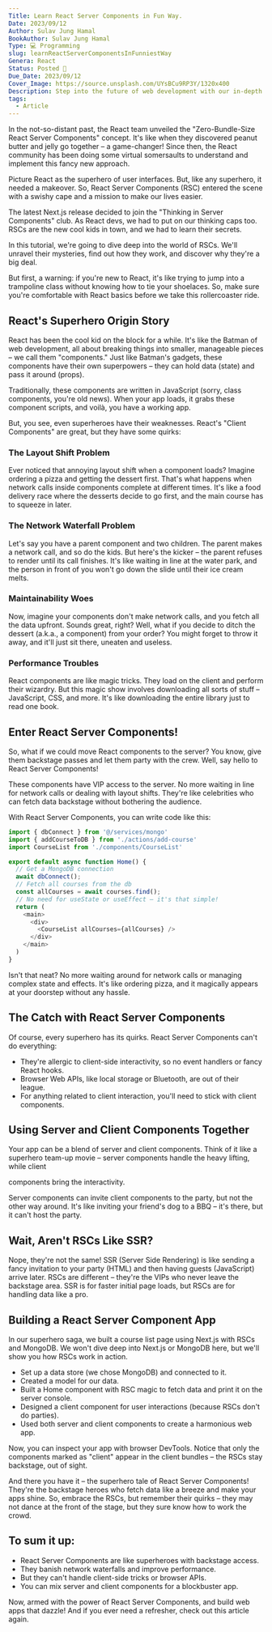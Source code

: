 ```yaml
---
Title: Learn React Server Components in Fun Way.
Date: 2023/09/12
Author: Sulav Jung Hamal
BookAuthor: Sulav Jung Hamal
Type: 💻 Programming
slug: learnReactServerComponentsInFunniestWay
Genera: React
Status: Posted 🔗
Due_Date: 2023/09/12
Cover_Image: https://source.unsplash.com/UYsBCu9RP3Y/1320x400
Description: Step into the future of web development with our in-depth exploration of React Server Components (RSCs). In this enlightening article, we demystify the transformative power of RSCs and how they are reshaping the way we build web applications.
tags:
  - Article
---
```


In the not-so-distant past, the React team unveiled the "Zero-Bundle-Size React Server Components" concept. It's like when they discovered peanut butter and jelly go together – a game-changer! Since then, the React community has been doing some virtual somersaults to understand and implement this fancy new approach.

Picture React as the superhero of user interfaces. But, like any superhero, it needed a makeover. So, React Server Components (RSC) entered the scene with a swishy cape and a mission to make our lives easier.

The latest Next.js release decided to join the "Thinking in Server Components" club. As React devs, we had to put on our thinking caps too. RSCs are the new cool kids in town, and we had to learn their secrets.

In this tutorial, we're going to dive deep into the world of RSCs. We'll unravel their mysteries, find out how they work, and discover why they're a big deal.

But first, a warning: if you're new to React, it's like trying to jump into a trampoline class without knowing how to tie your shoelaces. So, make sure you're comfortable with React basics before we take this rollercoaster ride.

## React's Superhero Origin Story

React has been the cool kid on the block for a while. It's like the Batman of web development, all about breaking things into smaller, manageable pieces – we call them "components." Just like Batman's gadgets, these components have their own superpowers – they can hold data (state) and pass it around (props).

Traditionally, these components are written in JavaScript (sorry, class components, you're old news). When your app loads, it grabs these component scripts, and voilà, you have a working app.

But, you see, even superheroes have their weaknesses. React's "Client Components" are great, but they have some quirks:

### The Layout Shift Problem

Ever noticed that annoying layout shift when a component loads? Imagine ordering a pizza and getting the dessert first. That's what happens when network calls inside components complete at different times. It's like a food delivery race where the desserts decide to go first, and the main course has to squeeze in later.

### The Network Waterfall Problem

Let's say you have a parent component and two children. The parent makes a network call, and so do the kids. But here's the kicker – the parent refuses to render until its call finishes. It's like waiting in line at the water park, and the person in front of you won't go down the slide until their ice cream melts.

### Maintainability Woes

Now, imagine your components don't make network calls, and you fetch all the data upfront. Sounds great, right? Well, what if you decide to ditch the dessert (a.k.a., a component) from your order? You might forget to throw it away, and it'll just sit there, uneaten and useless.

### Performance Troubles

React components are like magic tricks. They load on the client and perform their wizardry. But this magic show involves downloading all sorts of stuff – JavaScript, CSS, and more. It's like downloading the entire library just to read one book.

## Enter React Server Components!

So, what if we could move React components to the server? You know, give them backstage passes and let them party with the crew. Well, say hello to React Server Components!

These components have VIP access to the server. No more waiting in line for network calls or dealing with layout shifts. They're like celebrities who can fetch data backstage without bothering the audience.

With React Server Components, you can write code like this:

```js
import { dbConnect } from '@/services/mongo'
import { addCourseToDB } from './actions/add-course'
import CourseList from './components/CourseList'

export default async function Home() {
  // Get a MongoDB connection
  await dbConnect();
  // Fetch all courses from the db
  const allCourses = await courses.find();
  // No need for useState or useEffect – it's that simple!
  return (
    <main>
      <div>
        <CourseList allCourses={allCourses} />  
      </div>
    </main>
  )
}
```

Isn't that neat? No more waiting around for network calls or managing complex state and effects. It's like ordering pizza, and it magically appears at your doorstep without any hassle.

## The Catch with React Server Components

Of course, every superhero has its quirks. React Server Components can't do everything:

- They're allergic to client-side interactivity, so no event handlers or fancy React hooks.
- Browser Web APIs, like local storage or Bluetooth, are out of their league.
- For anything related to client interaction, you'll need to stick with client components.

## Using Server and Client Components Together

Your app can be a blend of server and client components. Think of it like a superhero team-up movie – server components handle the heavy lifting, while client

 components bring the interactivity.

Server components can invite client components to the party, but not the other way around. It's like inviting your friend's dog to a BBQ – it's there, but it can't host the party.

## Wait, Aren't RSCs Like SSR?

Nope, they're not the same! SSR (Server Side Rendering) is like sending a fancy invitation to your party (HTML) and then having guests (JavaScript) arrive later. RSCs are different – they're the VIPs who never leave the backstage area. SSR is for faster initial page loads, but RSCs are for handling data like a pro.

## Building a React Server Component App

In our superhero saga, we built a course list page using Next.js with RSCs and MongoDB. We won't dive deep into Next.js or MongoDB here, but we'll show you how RSCs work in action.

- Set up a data store (we chose MongoDB) and connected to it.
- Created a model for our data.
- Built a Home component with RSC magic to fetch data and print it on the server console.
- Designed a client component for user interactions (because RSCs don't do parties).
- Used both server and client components to create a harmonious web app.

Now, you can inspect your app with browser DevTools. Notice that only the components marked as "client" appear in the client bundles – the RSCs stay backstage, out of sight.

And there you have it – the superhero tale of React Server Components! They're the backstage heroes who fetch data like a breeze and make your apps shine. So, embrace the RSCs, but remember their quirks – they may not dance at the front of the stage, but they sure know how to work the crowd.

## To sum it up:

- React Server Components are like superheroes with backstage access.
- They banish network waterfalls and improve performance.
- But they can't handle client-side tricks or browser APIs.
- You can mix server and client components for a blockbuster app.

Now, armed with the power of React Server Components, and build web apps that dazzle! And if you ever need a refresher, check out this article again.
